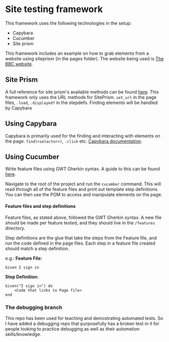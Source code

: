# Site testing framework  

This framework uses the following technologies in the setup:  

- Capybara
- Cucumber
- Site prism  

This framework includes an example on how to grab elements from a website using siteprism (in the pages folder). The website being used is [The BBC website](www.bbc.co.uk).  

## Site Prism

A full reference for site prism's available methods can be found [here](http://www.rubydoc.info/gems/site_prism/frames). This framework only uses the URL methods for SitePrism. `set_url` in the page files, `.load`, `.displayed?` in the stepdefs. Finding elements will be handled by Capybara   

## Using Capybara
Capybara is primarily used for the finding and interacting with elements on the page. `find(<selector>)`, `.click` etc. [Capybara documentation](https://www.rubydoc.info/github/jnicklas/capybara).


## Using Cucumber

Write feature files using GWT Gherkin syntax. A guide to this can be found [here](https://cucumber.io/docs/reference).

Navigate to the root of the project and run the ```cucumber``` command. This will read through all of the feature files and print out template step definitions. You can then use the POM to access and manipulate elements on the page. 

#### Feature files and step definitions

Feature files, as stated above, followed the GWT Gherkin syntax. A new file should be made per feature tested, and they should live in the `/features` directory.

Step definitions are the glue that take the steps from the Feature file, and run the code defined in the page files. Each step in a feature file created should match a step definition.

e.g.:
**Feature File:**  

`Given I sign in`  

**Step Definition:**  

```
Given("I sign in") do 
	<Code that links to Page file>
end
```

### The debugging branch

This repo has been used for teaching and demostrating automated tests. So I have added a debugging repo that purposefully has a broken test in it for people looking to practice debugging as well as their automation skills/knowledge.